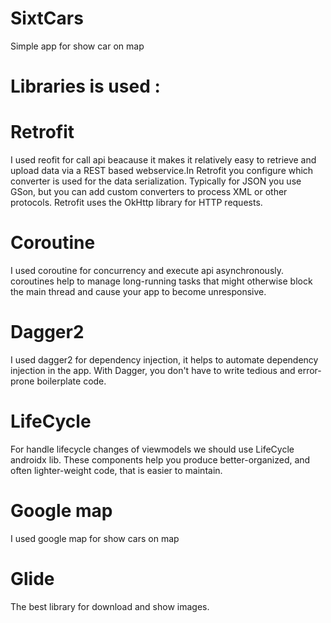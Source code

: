 # SixtCars

Simple app for show car on map

# Libraries is used :

# Retrofit

I used reofit for call api beacause it makes it relatively easy to retrieve and upload data via a REST based webservice.In Retrofit you configure which converter is used for the data serialization. Typically for JSON you use GSon, but you can add custom converters to process XML or other protocols. Retrofit uses the OkHttp library for HTTP requests.

# Coroutine

I used coroutine for concurrency and execute api asynchronously. coroutines help to manage long-running tasks that might otherwise block the main thread and cause your app to become unresponsive.

# Dagger2

I used dagger2 for dependency injection, it helps to automate dependency injection in the app. With Dagger, you don't have to write tedious and error-prone boilerplate code.

# LifeCycle

For handle lifecycle changes of viewmodels we should use LifeCycle androidx lib. These components help you produce better-organized, and often lighter-weight code, that is easier to maintain.

# Google map

I used google map for show cars on map

# Glide

The best library for download and show images.

